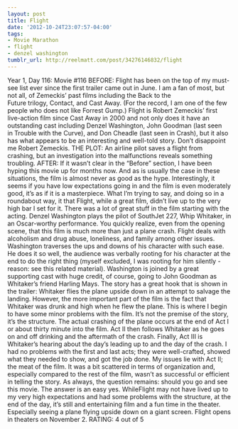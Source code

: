 ```yaml
---
layout: post
title: Flight
date: '2012-10-24T23:07:57-04:00'
tags:
- Movie Marathon
- flight
- denzel washington
tumblr_url: http://reelmatt.com/post/34276146832/flight
---
```

Year 1, Day 116: Movie #116
BEFORE: Flight has been on the top of my must-see list ever since the first trailer came out in June. I am a fan of most, but not all, of Zemeckis’ past films including the Back to the Future trilogy, Contact, and Cast Away. (For the record, I am one of the few people who does not like Forrest Gump.)
Flight is Robert Zemeckis’ first live-action film since Cast Away in 2000 and not only does it have an outstanding cast including Denzel Washington, John Goodman (last seen in Trouble with the Curve), and Don Cheadle (last seen in Crash), but it also has what appears to be an interesting and well-told story.
Don’t disappoint me Robert Zemeckis.
THE PLOT: An airline pilot saves a flight from crashing, but an investigation into the malfunctions reveals something troubling.
AFTER: If it wasn’t clear in the “Before” section, I have been hyping this movie up for months now. And as is usually the case in these situations, the film is almost never as good as the hype. Interestingly, it seems if you have low expectations going in and the film is even moderately good, it’s as if it is a masterpiece. What I’m trying to say, and doing so in a roundabout way, it that Flight, while a great film, didn’t live up to the very high bar I set for it.
There was a lot of great stuff in the film starting with the acting. Denzel Washington plays the pilot of SouthJet 227, Whip Whitaker, in an Oscar-worthy performance. You quickly realize, even from the opening scene, that this film is much more than just a plane crash. Flight deals with alcoholism and drug abuse, loneliness, and family among other issues. Washington traverses the ups and downs of his character with such ease. He does it so well, the audience was verbally rooting for his character at the end to do the right thing (myself excluded, I was rooting for him silently - reason: see this related material). Washington is joined by a great supporting cast with huge credit, of course, going to John Goodman as Whitaker’s friend Harling Mays.
The story has a great hook that is shown in the trailer: Whitaker flies the plane upside down in an attempt to salvage the landing. However, the more important part of the film is the fact that Whitaker was drunk and high when he flew the plane. This is where I begin to have some minor problems with the film. It’s not the premise of the story, it’s the structure. The actual crashing of the plane occurs at the end of Act I or about thirty minute into the film. Act II then follows Whitaker as he goes on and off drinking and the aftermath of the crash. Finally, Act III is Whitaker’s hearing about the day’s leading up to and the day of the crash. I had no problems with the first and last acts; they were well-crafted, showed what they needed to show, and got the job done. My issues lie with Act II; the meat of the film. It was a bit scattered in terms of organization and, especially compared to the rest of the film, wasn’t as successful or efficient in telling the story.
As always, the question remains: should you go and see this movie. The answer is an easy yes. WhileFlight may not have lived up to my very high expectations and had some problems with the structure, at the end of the day, it’s still and entertaining film and a fun time in the theater. Especially seeing a plane flying upside down on a giant screen.
Flight opens in theaters on November 2.
RATING: 4 out of 5
